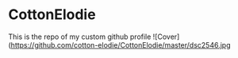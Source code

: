 # CottonElodie
This is the repo of my custom github profile
![Cover](https://github.com/cotton-elodie/CottonElodie/master/dsc2546.jpg
